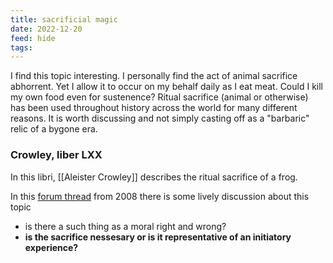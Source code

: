 ```yaml
---
title: sacrificial magic
date: 2022-12-20
feed: hide
tags:
---
```


I find this topic interesting. I personally find the act of animal sacrifice abhorrent. Yet I allow it to occur on my behalf daily as I eat meat. Could I kill my own food even for sustenence? 
Ritual sacrifice (animal or otherwise) has been used throughout history across the world for many different reasons. It is worth discussing and not simply casting off as a "barbaric" relic of a bygone era. 

### Crowley, liber LXX
In this libri, [[Aleister Crowley]] describes the ritual sacrifice of a frog. 

In this [forum thread](https://www.lashtal.com/forums/magick/torturous-animal-sacrifice/) from 2008 there is some lively discussion about this topic
- is there a such thing as a moral right and wrong?
- **is the sacrifice nessesary or is it representative of an initiatory experience?**